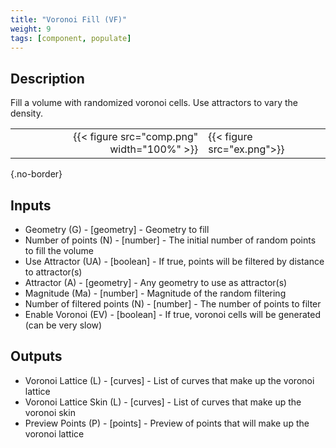 ```yaml
---
title: "Voronoi Fill (VF)"
weight: 9
tags: [component, populate]
---
```


## Description

Fill a volume with randomized voronoi cells. Use attractors to vary the density.

| | |
| ---: | :--- |
|{{< figure src="comp.png" width="100%" >}} |{{< figure src="ex.png">}} |
{.no-border}

## Inputs

- Geometry (G) - [geometry] - Geometry to fill
- Number of points (N) - [number] - The initial number of random points to fill the volume
- Use Attractor (UA) - [boolean] - If true, points will be filtered by distance to attractor(s)
- Attractor (A) - [geometry] - Any geometry to use as attractor(s)
- Magnitude (Ma) - [number] - Magnitude of the random filtering
- Number of filtered points (N) - [number] - The number of points to filter
- Enable Voronoi (EV) - [boolean] - If true, voronoi cells will be generated (can be very slow)

## Outputs

- Voronoi Lattice (L) - [curves] - List of curves that make up the voronoi lattice
- Voronoi Lattice Skin (L) - [curves] - List of curves that make up the voronoi skin
- Preview Points (P) - [points] - Preview of points that will make up the voronoi lattice